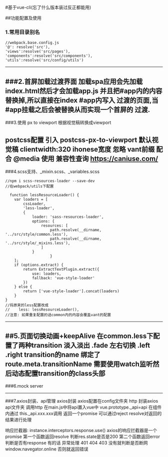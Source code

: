 #基于vue-cli(忘了什么版本装过反正都能用)



##功能配置及使用

### 1.常用目录别名
    //webpack.base.config.js
    '@': resolve('src'),
    'views':resolve('src/pages'),
    'components':resolve('src/components'),
    'utils':resolve('src/config/utils')
---
###2.首屏加载过渡界面
加载spa应用会先加载index.html然后才会加载app.js
并且把#app内的内容替换掉,所以直接在index #app内写入
过渡的页面,当#app挂载之后会被替换从而实现一个首屏的
过渡.
---
###3.使用 px to viewport 根据视觉稿转换成viewport

  postcss配置
  引入 postcss-px-to-viewport
  默认视觉稿 clientwidth:320 ihonese宽度
  忽略 vant前缀
  配合 @media 使用
  兼容性查询 https://caniuse.com/
---
###4.scss支持、_mixin.scss、_variables.scss

    //npm i scss-resources-loader --save-dev
    //在webpack/utils下配置

      function lessResourceLoader() {
        var loaders = [
            cssLoader,
            'less-loader',
            {
                loader: 'sass-resources-loader',
                options: {
                    resources: [
                        path.resolve(__dirname, '../src/style/common.less'),
                        path.resolve(__dirname, '../src/style/_mixins.less'),
                    ]
                }
                        }
        ];
        if (options.extract) {
            return ExtractTextPlugin.extract({
                use: loaders,
                fallback: 'vue-style-loader'
            })
        } else {
            return ['vue-style-loader'].concat(loaders)
        }
    }
    //将原来的less配置改成
    //    less: lessResourceLoader(),
    //注意: 如果重复配置的话common内的内容会覆盖vant的配置
---

##5.页面切换动画+keepAlive
  在common.less下配置了两种transition 
  淡入淡出
  .fade
  左右切换
  .left
  .right
  transition的name 绑定了route.meta.transitionName
  需要使用watch监听然后动态配置transition的class头部
---
###6.mock server

---
###7.axios封装、api管理
axios封装
  axios配置在config文件夹
  http 封装axios
  api文件夹 调用http
  在main.js中将api置入vue中 vue.prototype._api=api
  在组件内通过 this._api.xxx.xxx调用
  返回一个promise 可以通过reject resolve对返回的结果进行处理

  响应拦截器:
    instance.interceptors.response.use()
    axios的响应拦截器是一个promise
    第一个函数返回resolve
      判断res.state是否是200
    第二个函数返回error
    判断是否有response 有的话 异常处理 401 404 403
    没有就判断是否断网 window.navegator.online
    否则就返回错误
